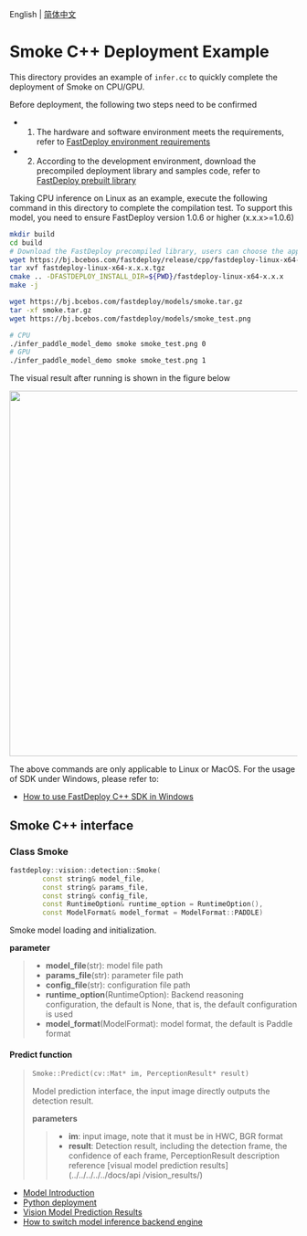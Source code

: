 English | [简体中文](README_CN.md)
# Smoke C++ Deployment Example

This directory provides an example of `infer.cc` to quickly complete the deployment of Smoke on CPU/GPU.

Before deployment, the following two steps need to be confirmed

- 1. The hardware and software environment meets the requirements, refer to [FastDeploy environment requirements](../../../../../docs/en/build_and_install/download_prebuilt_libraries.md)
- 2. According to the development environment, download the precompiled deployment library and samples code, refer to [FastDeploy prebuilt library](../../../../../docs/cn/build_and_install/download_prebuilt_libraries.md)

Taking CPU inference on Linux as an example, execute the following command in this directory to complete the compilation test. To support this model, you need to ensure FastDeploy version 1.0.6 or higher (x.x.x>=1.0.6)

```bash
mkdir build
cd build
# Download the FastDeploy precompiled library, users can choose the appropriate version to use in the `FastDeploy precompiled library` mentioned above
wget https://bj.bcebos.com/fastdeploy/release/cpp/fastdeploy-linux-x64-x.x.x.tgz
tar xvf fastdeploy-linux-x64-x.x.x.tgz
cmake .. -DFASTDEPLOY_INSTALL_DIR=${PWD}/fastdeploy-linux-x64-x.x.x
make -j

wget https://bj.bcebos.com/fastdeploy/models/smoke.tar.gz
tar -xf smoke.tar.gz
wget https://bj.bcebos.com/fastdeploy/models/smoke_test.png

# CPU
./infer_paddle_model_demo smoke smoke_test.png 0
# GPU
./infer_paddle_model_demo smoke smoke_test.png 1

```

The visual result after running is shown in the figure below

<img width="640" src="https://user-images.githubusercontent.com/30516196/230387825-53ac0a09-4137-4e49-9564-197cbc30ff08.png">

The above commands are only applicable to Linux or MacOS. For the usage of SDK under Windows, please refer to:
- [How to use FastDeploy C++ SDK in Windows](../../../../../docs/en/faq/use_sdk_on_windows.md)

## Smoke C++ interface

### Class Smoke

```c++
fastdeploy::vision::detection::Smoke(
        const string& model_file,
        const string& params_file,
        const string& config_file,
        const RuntimeOption& runtime_option = RuntimeOption(),
        const ModelFormat& model_format = ModelFormat::PADDLE)
```

Smoke model loading and initialization.

**parameter**

> * **model_file**(str): model file path
> * **params_file**(str): parameter file path
> * **config_file**(str): configuration file path
> * **runtime_option**(RuntimeOption): Backend reasoning configuration, the default is None, that is, the default configuration is used
> * **model_format**(ModelFormat): model format, the default is Paddle format

#### Predict function

> ```c++
> Smoke::Predict(cv::Mat* im, PerceptionResult* result)
> ```
>
> Model prediction interface, the input image directly outputs the detection result.
>
> **parameters**
>
> > * **im**: input image, note that it must be in HWC, BGR format
> > * **result**: Detection result, including the detection frame, the confidence of each frame, PerceptionResult description reference [visual model prediction results](../../../../../docs/api /vision_results/)


- [Model Introduction](../../)
- [Python deployment](../python)
- [Vision Model Prediction Results](../../../../../docs/api/vision_results/)
- [How to switch model inference backend engine](../../../../../docs/en/faq/how_to_change_backend.md)
